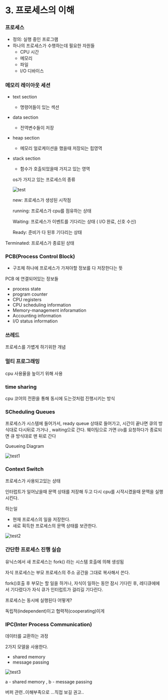 # 3. 프로세스의 이해

### 프로세스

- 정의: 실행 중인 프로그램
- 하나의 프로세스가 수행하는데 필요한 자원들
    - CPU 시간
    - 메모리
    - 파일
    - I/O 디바이스
    

### 메모리 레이아웃 세션

- text section
    - 명령어들이 있는 섹션
- data section
    - 전역변수들이 저장
- heap section
    - 메모리 얼로케이션을 했을때 저장되는 힙영역
- stack section
    - 함수가 호출되었을때 가지고 있는 영역
    
    os가 가지고 있는 프로세스의 종류
    
  ![test](https://user-images.githubusercontent.com/78361650/215335906-42cbfb30-cfc3-47b7-ad07-a14ae6935e89.jpg)

    
    new:  프로세스가 생성된 시작점
    
    running: 프로세스가 cpu를 점유하는 상태
    
    Waiting: 프로세스가 이벤트를 기다리는 상태 ( I/O 완료, 신호 수신)
    
    Ready: 준비가 다 된후 기다리는 상태
    

Terminated: 프로세스가 종료된 상태

### PCB(Process Control Block)

- 구조체 하나에 프로세스가 가져야할 정보를 다 저장한다는 뜻

PCB 에 연결되어있는 정보들

- process state
- program counter
- CPU registers
- CPU scheduling information
- Memory-management inforamation
- Accounting information
- I/O status information

### 쓰레드

프로세스를 가볍게 하기위한 개념

### 멀티 프로그래밍

cpu 사용율을 높이기 위해 사용

### time sharing

cpu 코어의 전환을 통해 동시에 도는것처럼 진행시키는 방식

### SCheduling Queues

프로세스가 시스템에 들어가서, ready queue 상태로 들어가고, 시간이 끝나면 큐의 방식대로 다시뒤로 가거나 ,  waiting으로 간다. 웨이팅으로 가면 i/o를 요청하다가 종료되면 큐 방식대로 맨 뒤로 간다

Queueing Diagram

![test1](https://user-images.githubusercontent.com/78361650/215335915-8effa151-f955-4e8f-a971-e6d73421cd3e.jpg)

### Context Switch

프로세스가 사용되고있는 상태

인터럽트가 일어났을때 문맥 상태를 저장해 두고 다시 cpu를 시작시켰을때 문맥을 실행시킨다.

하는일

- 현재 프로세스의 일을 저장한다.
- 새로 획득한 프로세스의 문맥 상태를 보관한다.

![test2](https://user-images.githubusercontent.com/78361650/215335921-3eb48329-270d-45c8-aabd-7cf8568f11b1.jpg)


### 간단한 프로세스 진행 실습

유닉스에서 새 프로세스는  fork() 라는 시스템 호출에 의해 생성됨

자식 프로세스는 부모 프로세스의 주소 공간을 그대로 복사해서 쓴다.

fork()호출 후 부모는 할 일을 하거나, 자식이 일하는 동안 잠시 기다린 후, 레디큐에에서 기다렸다가 자식 큐가 인터럽트가 걸리길 기다린다.

프로세스는 동시에 실행된다 어떻게?

독립적(independent)이고 협력적(cooperating)이게

### IPC(Inter Process Communication)

데이터를 교환하는 과정

2가지 모델을 사용한다.

- shared memory
- message passing

![test3](https://user-images.githubusercontent.com/78361650/215335930-5745a659-29e6-43de-b013-4297e5c9448d.jpg)

a - shared memory , b - message passing

버퍼 관련..이해부족으로 …직접 보길 권고..
